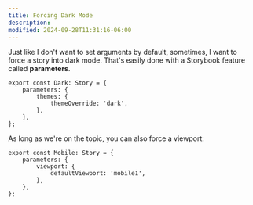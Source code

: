 ```yaml
---
title: Forcing Dark Mode
description:
modified: 2024-09-28T11:31:16-06:00
---
```


Just like I don't want to set arguments by default, sometimes, I want to force a story into dark mode. That's easily done with a Storybook feature called **parameters**.

```tsx
export const Dark: Story = {
	parameters: {
		themes: {
			themeOverride: 'dark',
		},
	},
};
```

As long as we're on the topic, you can also force a viewport:

```tsx
export const Mobile: Story = {
	parameters: {
		viewport: {
			defaultViewport: 'mobile1',
		},
	},
};
```
